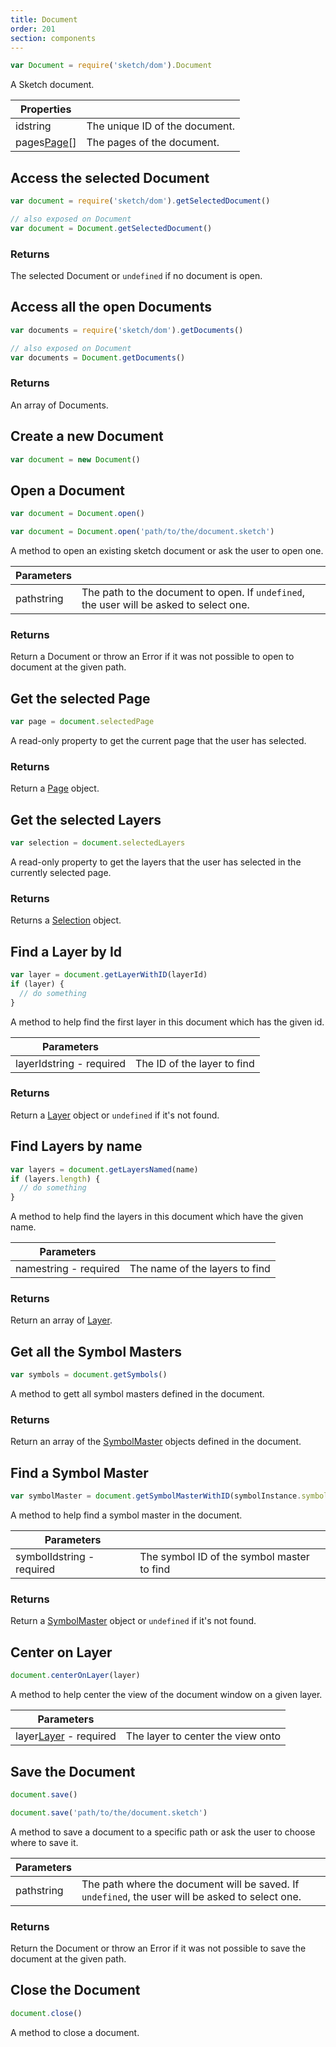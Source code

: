 ```yaml
---
title: Document
order: 201
section: components
---
```


```javascript
var Document = require('sketch/dom').Document
```

A Sketch document.

| Properties                                         |                                |
| -------------------------------------------------- | ------------------------------ |
| id<span class="arg-type">string</span>             | The unique ID of the document. |
| pages<span class="arg-type">[Page](#page)[]</span> | The pages of the document.     |

## Access the selected Document

```javascript
var document = require('sketch/dom').getSelectedDocument()

// also exposed on Document
var document = Document.getSelectedDocument()
```

### Returns

The selected Document or `undefined` if no document is open.

## Access all the open Documents

```javascript
var documents = require('sketch/dom').getDocuments()

// also exposed on Document
var documents = Document.getDocuments()
```

### Returns

An array of Documents.

## Create a new Document

```javascript
var document = new Document()
```

## Open a Document

```javascript
var document = Document.open()

var document = Document.open('path/to/the/document.sketch')
```

A method to open an existing sketch document or ask the user to open one.

| Parameters                               |                                                                                         |
| ---------------------------------------- | --------------------------------------------------------------------------------------- |
| path<span class="arg-type">string</span> | The path to the document to open. If `undefined`, the user will be asked to select one. |

### Returns

Return a Document or throw an Error if it was not possible to open to document at the given path.

## Get the selected Page

```javascript
var page = document.selectedPage
```

A read-only property to get the current page that the user has selected.

### Returns

Return a [Page](#page) object.

## Get the selected Layers

```javascript
var selection = document.selectedLayers
```

A read-only property to get the layers that the user has selected in the currently selected page.

### Returns

Returns a [Selection](#selection) object.

## Find a Layer by Id

```javascript
var layer = document.getLayerWithID(layerId)
if (layer) {
  // do something
}
```

A method to help find the first layer in this document which has the given id.

| Parameters                                             |                             |
| ------------------------------------------------------ | --------------------------- |
| layerId<span class="arg-type">string - required</span> | The ID of the layer to find |

### Returns

Return a [Layer](#layer) object or `undefined` if it's not found.

## Find Layers by name

```javascript
var layers = document.getLayersNamed(name)
if (layers.length) {
  // do something
}
```

A method to help find the layers in this document which have the given name.

| Parameters                                          |                                |
| --------------------------------------------------- | ------------------------------ |
| name<span class="arg-type">string - required</span> | The name of the layers to find |

### Returns

Return an array of [Layer](#layer).

## Get all the Symbol Masters

```javascript
var symbols = document.getSymbols()
```

A method to gett all symbol masters defined in the document.

### Returns

Return an array of the [SymbolMaster](#symbolmaster) objects defined in the document.

## Find a Symbol Master

```javascript
var symbolMaster = document.getSymbolMasterWithID(symbolInstance.symbolId)
```

A method to help find a symbol master in the document.

| Parameters                                              |                                            |
| ------------------------------------------------------- | ------------------------------------------ |
| symbolId<span class="arg-type">string - required</span> | The symbol ID of the symbol master to find |

### Returns

Return a [SymbolMaster](#symbolmaster) object or `undefined` if it's not found.

## Center on Layer

```javascript
document.centerOnLayer(layer)
```

A method to help center the view of the document window on a given layer.

| Parameters                                                    |                                   |
| ------------------------------------------------------------- | --------------------------------- |
| layer<span class="arg-type">[Layer](#layer) - required</span> | The layer to center the view onto |

## Save the Document

```javascript
document.save()

document.save('path/to/the/document.sketch')
```

A method to save a document to a specific path or ask the user to choose where to save it.

| Parameters                               |                                                                                                  |
| ---------------------------------------- | ------------------------------------------------------------------------------------------------ |
| path<span class="arg-type">string</span> | The path where the document will be saved. If `undefined`, the user will be asked to select one. |

### Returns

Return the Document or throw an Error if it was not possible to save the document at the given path.

## Close the Document

```javascript
document.close()
```

A method to close a document.
